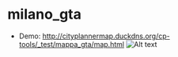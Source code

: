 # milano_gta
- Demo: http://cityplannermap.duckdns.org/cp-tools/_test/mappa_gta/map.html
![Alt text](https://c2.staticflickr.com/2/1509/25051532545_16b35d3b4b_o.png "GTA map Milano")
